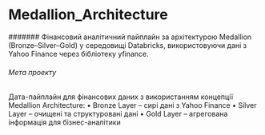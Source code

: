 # Medallion_Architecture

####### Фінансовий аналітичний пайплайн за архітектурою Medallion (Bronze–Silver–Gold) у середовищі Databricks, використовуючи дані з Yahoo Finance через бібліотеку yfinance.

###### Мета проекту
Дата-пайплайн для фінансових даних з використанням концепції Medallion Architecture:
•	Bronze Layer – сирі дані з Yahoo Finance
•	Silver Layer – очищені та структуровані дані
•	Gold Layer – агрегована інформація для бізнес-аналітики


